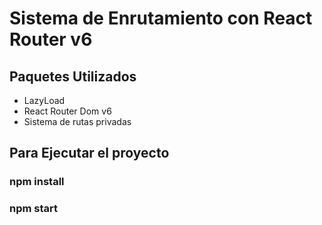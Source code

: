 # Sistema de Enrutamiento con React Router v6

## Paquetes Utilizados
* LazyLoad
* React Router Dom v6
* Sistema de rutas privadas

## Para Ejecutar el proyecto

### npm install
### npm start

